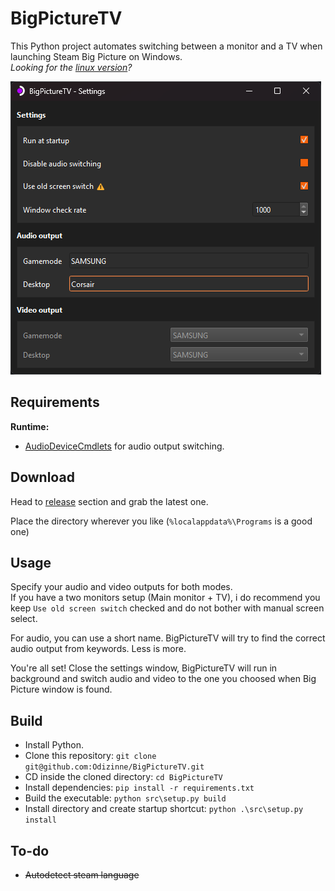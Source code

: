# BigPictureTV

This Python project automates switching between a monitor and a TV when launching Steam Big Picture on Windows.  
*Looking for the [linux version](https://github.com/Odizinne/BigpictureTV-Linux)?*

![image](assets/screenshot.png)

## Requirements

**Runtime:**
- [AudioDeviceCmdlets](https://github.com/frgnca/AudioDeviceCmdlets) for audio output switching.
 
## Download

Head to [release](https://github.com/Odizinne/BigPictureTV/releases/latest) section and grab the latest one.

Place the directory wherever you like (`%localappdata%\Programs` is a good one)

## Usage

Specify your audio and video outputs for both modes.  
If you have a two monitors setup (Main monitor + TV), i do recommend you keep `Use old screen switch` checked and do not bother with manual screen select.

For audio, you can use a short name. BigPictureTV will try to find the correct audio output from keywords. Less is more.

You're all set! Close the settings window, BigPictureTV will run in background and switch audio and video to the one you choosed when Big Picture window is found.

## Build

- Install Python.
- Clone this repository: `git clone git@github.com:Odizinne/BigPictureTV.git`<br/>
- CD inside the cloned directory: `cd BigPictureTV`<br/>
- Install dependencies: `pip install -r requirements.txt`
- Build the executable: `python src\setup.py build`<br/>
- Install directory and create startup shortcut: `python .\src\setup.py install`

## To-do
- ~~Autodetect steam language~~

